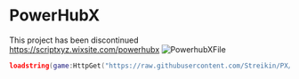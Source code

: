 # PowerHubX
This project has been discontinued
https://scriptxyz.wixsite.com/powerhubx
![PowerhubXFile](https://user-images.githubusercontent.com/107261837/230446441-4535289d-7f70-4532-b5ce-24fdb31d0cb1.png)

```lua
loadstring(game:HttpGet("https://raw.githubusercontent.com/Streikin/PX/main/PX"))()
```
